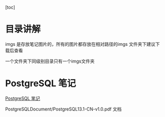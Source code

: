 [toc]

# 目录讲解

imgs 是存放笔记图片的，所有的图片都存放在相对路径的imgs 文件夹下建议下载后查看

一个文件夹下同级别目录只有一个imgs文件夹



# PostgreSQL 笔记

[PostgreSQL 笔记](https://github.com/ndgwww/SQL_LearningArchive/blob/main/PostgreSQLDocument/PostgreSQL.md)

PostgreSQLDocument/PostgreSQL13.1-CN-v1.0.pdf  文档



